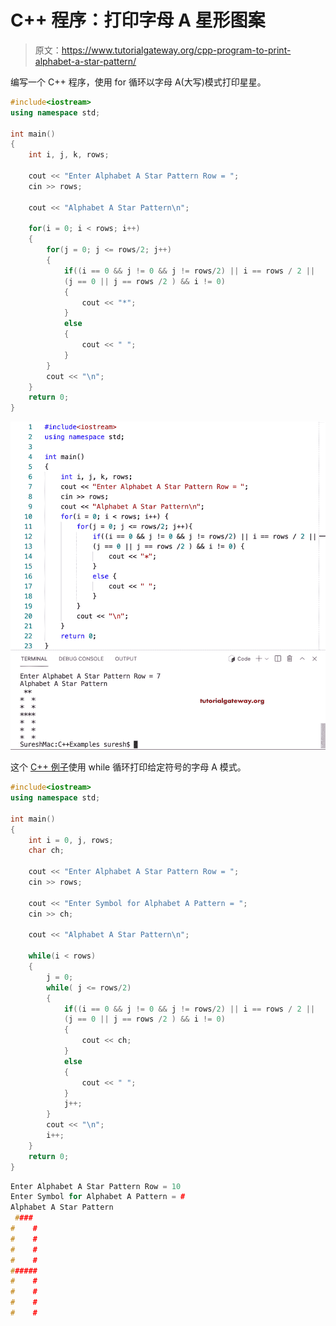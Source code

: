 # C++ 程序：打印字母 A 星形图案

> 原文：<https://www.tutorialgateway.org/cpp-program-to-print-alphabet-a-star-pattern/>

编写一个 C++ 程序，使用 for 循环以字母 A(大写)模式打印星星。

```cpp
#include<iostream>
using namespace std;

int main()
{
	int i, j, k, rows;

    cout << "Enter Alphabet A Star Pattern Row = ";
    cin >> rows;

    cout << "Alphabet A Star Pattern\n"; 

    for(i = 0; i < rows; i++)
    {
    	for(j = 0; j <= rows/2; j++)
		{
            if((i == 0 && j != 0 && j != rows/2) || i == rows / 2 || 
            (j == 0 || j == rows /2 ) && i != 0)
            {
                cout << "*";
            }
            else
            {
                cout << " ";
            }
        }
        cout << "\n";
    }	
 	return 0;
}
```

![C++ Program to Print Alphabet A Star Pattern](img/b92a42ccb26de5cd79d509499ef1939f.png)

这个 [C++ 例子](https://www.tutorialgateway.org/cpp-programs/)使用 while 循环打印给定符号的字母 A 模式。

```cpp
#include<iostream>
using namespace std;

int main()
{
	int i = 0, j, rows;
    char ch;

    cout << "Enter Alphabet A Star Pattern Row = ";
    cin >> rows;

    cout << "Enter Symbol for Alphabet A Pattern = ";
    cin >> ch;

    cout << "Alphabet A Star Pattern\n"; 

    while(i < rows)
    {
        j = 0;
    	while( j <= rows/2)
		{
            if((i == 0 && j != 0 && j != rows/2) || i == rows / 2 || 
            (j == 0 || j == rows /2 ) && i != 0)
            {
                cout << ch;
            }
            else
            {
                cout << " ";
            }
            j++;
        }
        cout << "\n";
        i++;
    }	
 	return 0;
}
```

```cpp
Enter Alphabet A Star Pattern Row = 10
Enter Symbol for Alphabet A Pattern = #
Alphabet A Star Pattern
 #### 
#    #
#    #
#    #
#    #
######
#    #
#    #
#    #
#    #
```
